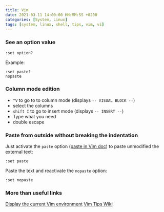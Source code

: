 ```yaml
---
title: Vim
date: 2021-03-11 14:00:00 HH:MM:SS +0200
categories: [System, Linux]
tags: [system, linux, shell, tips, vim, vi]
---
```


### See an option value

```shell
:set option?
```

Example:

```shell
:set paste?
nopaste
```

### Column mode edition

* `^V` to go to to column mode (displays `-- VISUAL BLOCK --`)
* select the columns
* `shift I` to go to insert mode (displays `-- INSERT --`)
* Type what you need
* double escape

### Paste from outside without breaking the indentation

Just activate the `paste` option ([paste in Vim doc](http://vimdoc.sourceforge.net/htmldoc/options.html#'paste')) to paste unmodified the external text:

```shell
:set paste
```

Paste the text and reactivate the `nopaste` option:

```shell
:set nopaste
```

### More than useful links

[Display the current Vim environment](https://vim.fandom.com/wiki/Displaying_the_current_Vim_environment)
[Vim Tips Wiki](https://vim.fandom.com/wiki/Vim_Tips_Wiki)
